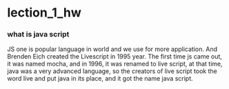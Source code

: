 # lection_1_hw 

### what is java script

JS one is popular language in world and we use for more application.
And Brenden Eich created the Livescript in 1995 year.
The first time js came out, it was named mocha, and in 1996, it was renamed to live script, at that time, java was a very advanced language, so the creators of live script took the word live and put java in its place, and it got the name java script.